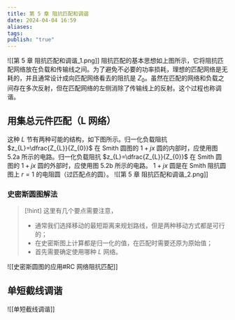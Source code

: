 ```yaml
---
title: 第 5 章 阻抗匹配和调谐
date: 2024-04-04 16:59
aliases: 
tags: 
publish: "true"
---
```

![[第 5 章 阻抗匹配和调谐_1.png]]
阻抗匹配的基本思想如上图所示，它将阻抗匹配网络放在负载和传输线之间。为了避免不必要的功率损耗，理想的匹配网络是无耗的，并且通常设计成向匹配网络看去的阻抗是 $Z_{0}$。虽然在匹配的网络和负载之间存在多次反射，但在匹配网络的左侧消除了传输线上的反射。这个过程也称调谐。

## 用集总元件匹配（L 网络）

这种 $L$ 节有两种可能的结构，如下图所示。归一化负载阻抗 $z_{L}=\dfrac{Z_{L}}{Z_{0}}$ 在 Smith 圆图的 $1 + jx$ 圆的内部时，应使用图 5.2a 所示的电路。归一化负载阻抗 $z_{L}=\dfrac{Z_{L}}{Z_{0}}$ 在 Smith 圆图的 $1 + jx$ 圆的外部时，应使用图 5.2b 所示的电路。 $1 + jx$ 圆是在 Smith 阻抗圆图上 $r=1$ 的电阻圆（过匹配点的圆）。
![[第 5 章 阻抗匹配和调谐_2.png]]

### 史密斯圆图解法

>[!hint]
>这里有几个要点需要注意，
>- 通常我们选择移动的最短距离来规划路线，但是两种移动方式都是可行的；
>- 在史密斯图上计算都是归一化的值，在匹配时需要还原为原始值；
>- 首先需要确定使用哪种 $L$ 网络。
>

![[史密斯圆图的应用#RC 网络阻抗匹配]]

## 单短截线调谐

![[单短截线调谐]]

